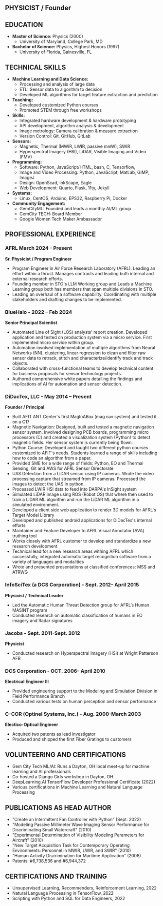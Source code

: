 
## PHYSICIST / Founder

## EDUCATION

- **Master of Science:** Physics (2000)
  - University of Maryland, College Park, MD
- **Bachelor of Science:** Physics, Highest Honors (1997)
  - University of Florida, Gainesville, FL

## TECHNICAL SKILLS

- **Machine Learning and Data Science:**
  - Processing and analysis of large data
  - ETL: Sensor data to algorithm to decision
  - Developed ML algorithms for target feature extraction and prediction
- **Teaching:**
  - Developed customized Python courses
  - Promoted STEM through free workshops
- **Skills:**
  - Integrated hardware development & hardware prototyping
  - API development, algorithm analysis & development 
  - Image metrology: Camera calibration & measure extraction
  - Version Control: Git, GitHub, GitLab
- **Sensors:**
  - Magnetic, Thermal (MWIR, LWIR, passive mmW), SWIR
  - Hyperspectral Imagery (HSI), LiDAR, Visible Imaging and Video (FMV)
- **Programming:**
  - Software: Python, JavaScript/HTML, bash, C, Tensorflow, 
  - Image and Video Processing: Python, JavaScript, MatLab, GIMP, ImageJ
  - Design: OpenScad, InkScape, Eagle
  - Web Development: Quarto, Flask, 11ty, Jekyll
- **Systems:**
  - Linux, CentOS, Arduino, EPS32, Raspberry Pi, Docker
- **Community Engagement:**
  - GemCityML: Founded and leads a monthly AI/ML group
  - GemCity TECH: Board Member
  - Google Women Tech Maker Ambassador


## PROFESSIONAL EXPERIENCE

### AFRL   March 2024 - Present
**Sr. Physicist / Program Engineer**

- Program Engineer in Air Force Research Laboratory (AFRL).  Leading an effort within a thrust.
  Manages contracts and leading both internal and external research efforts.
- Founding member in STO's LLM Working group and Leads a Machine Learning group both has members that span multiple divisions in STO.
- Leading an overhaul of a software capability. Coordinating with multiple stakeholders and drafting changes to be implemented.

### BlueHalo - 2022 – Feb 2024

**Senior Principal Scientist**

-   Automated Line of Sight (LOS) analysts\' report creation. Developed
    application and tested on production system via a micro service.
    First implemented micro service within group.
-   Automation involved implementation of multiple algorithms from
    Neural Networks (NN), clustering, linear regression to clean and
    filter raw sensor data to retrack, stitch and characterize/identify
    track and track objects.
-   Collaborated with cross-functional teams to develop technical
    content for business proposals for sensor technology projects.
-   Authored comprehensive white papers detailing the findings and
    implications of AI for automation and sensor detection.

### DiDacTex, LLC - May 2014 – Present

**Founder / Principal**

-   Built AFIT ANT Center's first MagInABox (mag nav system) and tested it on a C17
-   Magnetic Navigation: Designed, built and tested a magnetic
    navigation sensor system. Involved designing PCB boards, programming
    micro processors (C) and created a visualization system (Python) to
    detect magnetic fields. Her sensor system is currently being flown.
-   Python Course: Developed and taught two different python courses 
    customized to AFIT's needs. Students learned a range of skills
    including how to code an algorithm from a paper.
-   Provided SME for a wide range of fields: Python, EO and Thermal
    Sensing, Git and AWS for AFRL Sensor Directorate
-   UAS Detection from a LiDAR sensor using IP cameras. Wrote the video
    processing capture that streamed from IP cameras. Processed the
    images to detect the UAS in python.
-   Processed LWIR HSI data to feed into DARPA's InSight system
-   Simulated LiDAR image using ROS (Robot OS) that where then used to
    train a LiDAR ML algorithm and run the LiDAR ML algorithm in a
    simulated environment.
-   Developed a client side web application to render 3D models for
    AFRL's Target Model Library
-   Developed and published android applications for DiDacTex's internal
    efforts
-   Maintainer and Feature Developer to AFRL Visual Annotator (AVA)
    truthing tool
-   Works closely with AFRL customer to develop and standardize a new
    research development
-   Technical lead for a new research areas withing AFRL which
    successfully, integrated automatic target recognition software from
    a variety of languages and modalities
-   Wrote and presented presentations at classified conferences: MSS and ATRWG

### InfoSciTex (a DCS Corporation) - Sept. 2012- April 2015

**Physicist / Technical Leader**

- Led the Automatic Human Threat Detection group for AFRL’s Human MASINT program
- Conducted research on automatic classification of humans in EO imagery and Radar signatures

### Jacobs - Sept. 2011-Sept. 2012

**Physicist**

- Conducted research on Hyperspectral Imagery (HSI) at Wright Patterson AFB

### DCS Corporation - OCT. 2006- April 2010

**Electrical Engineer III**

- Provided engineering support to the Modeling and Simulation Division in Field Performance Branch
- Conducted various tests on human perception and sensor performance

### C-COR (Optinel Systems, Inc.) - Aug. 2000-March 2003

**Electico-Optical Engineer**

- Acquired two patents as lead investigator
- Produced and shipped the first Fiber Gratings to customers

## VOLUNTEERING AND CERTIFICATIONS

- Gem City Tech ML/AI: Runs a Dayton, OH local meet-up for machine learning and AI professionals
- Co-hosted a Django Girls workshop in Dayton, OH
- DeepLearning.AI TensorFlow Developer Professional Certificate (2022)
- Various certifications in Machine Learning and Natural Language Processing

## PUBLICATIONS AS HEAD AUTHOR

- "Create an Intermittent Fan Controller with Python" (Sept. 2022)
- "Modeling Passive Millimeter Wave Imaging Sensor Performance for Discriminating Small Watercraft" (2010)
- "Experimental Determination of Visibility Modeling Parameters for Aircraft" (2010)
- "New Target Acquisition Task for Contemporary Operating Environments: Personnel in MWIR, LWIR, and SWIR" (2010)
- "Human Activity Discrimination for Maritime Application" (2008)
- Patents: #6,738,536 and #6,944,372

## CERTIFICATIONS AND TRAINING

- Unsupervised Learning, Recommenders, Reinforcement Learning, 2022
- Natural Language Processing in TensorFlow, 2022
- Scripting with Python and SQL for Data Engineers, 2022
